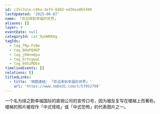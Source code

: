 ```yaml
---
id: c35c3a1e-c86a-4ef4-8d8d-ad36aa8b5490
lastUpdated: '2025-06-07'
name: 「欢迎来到幸福的世界」
aliases: []
layer: 4
eventDate: null
categoryId: cat_9yUWRRAg
tagIds:
  - tag_fRp-FvBe
  - tag_BHaPQ9KP
  - tag_jKWvm6pa
  - tag_6rVsgwwC
  - tag_845zMOEe
timelineEvents: []
relations: []
titledLinks:
  - title: '相關連結: 「欢迎来到幸福的世界」'
    url: 'https://www.nmbxd1.com/t/57952798'
---
```

一个名为绿之韵幸福国际的直销公司的宣传口号，因为被反复写在楼梯上而著称。楼梯的照片被视作「中式怪核」或「中式恐怖」的代表图片之一。
